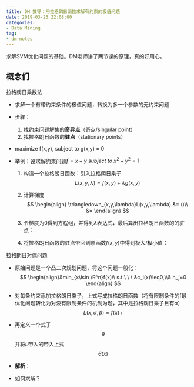 ```yaml
---
title: DM 推导：用拉格朗日函数求解有约束的极值问题
date: 2019-03-25 22:08:00
categories:
- Data Mining
tag:
- dm-notes
---
```


求解SVM优化问题的基础。DM老师讲了两节课的原理，真的好用心。



## 概念们





拉格朗日乘数法

- 求解一个有带约束条件的极值问题，转换为多一个参数的无约束问题

- 步骤：

  1. 找约束问题解集的**奇异点**（奇点/singular point）
  2. 找拉格朗日函数的**驻点**（stationary points）

- maximize f(x,y), subject to g(x,y) = 0

- 举例：设求解约束问题$f = x+y\ subject\ to\ x^2+y^2 = 1$

  1. 构造一个拉格朗日函数：引入拉格朗日乘子
     $$
     L (x, y,\lambda) = f(x,y)+\lambda g(x,y)
     $$

  2. 计算梯度
     $$
     \begin{align}
     \triangledown_{x,y,\lambda}L(x,y,\lambda) &= ()\\
     &=
     \end{align}
     $$

  3. 令梯度为0得到方程组，并得到$\lambda$表达式，最后算出拉格朗日函数的的驻点：

  4. 将拉格朗日函数的驻点带回到原函数$f(x,y)$中得到极大/极小值：





拉格朗日对偶问题

- 原始问题是一个凸二次规划问题，将这个问题一般化：
  $$
  \begin{align}&min_{x\isin \R^n}f(x)\\ s.t.\ \ \ &c_i(x)\leq0,\\& h_j=0 \end{align}
  $$

- 对每条约束添加拉格朗日乘子，上式写成拉格朗日函数（将有限制条件的f最优化问题转化为对没有限制条件的机制为题，其中是拉格朗日乘子且有$\alpha$）
  $$
  L(x,\alpha,\beta) = f(x)+
  $$

- 再定义一个式子
  $$
  \theta
  $$
  并将$L$带入的带入上式
  $$
  \theta(x)
  $$

- **解析**：

- 如何求解？